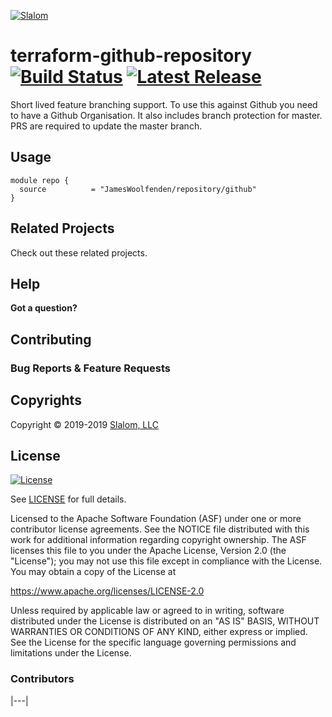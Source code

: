 [![Slalom][logo]](https://slalom.com)

# terraform-github-repository [![Build Status](https://travis-ci.com/JamesWoolfenden/terraform-github-repository.svg?branch=master)](https://travis-ci.com/JamesWoolfenden/terraform-github-repository) [![Latest Release](https://img.shields.io/github/release/JamesWoolfenden/terraform-github-repository.svg)](https://github.com/JamesWoolfenden/terraform-github-repository/releases/latest)

Short lived feature branching support.
To use this against Github you need to have a Github Organisation.
It also includes branch protection for master. PRS are required to update the master branch.

## Usage

```HCL
module repo {
  source          = "JamesWoolfenden/repository/github"
}
```

<!-- BEGINNING OF PRE-COMMIT-TERRAFORM DOCS HOOK -->

<!-- END OF PRE-COMMIT-TERRAFORM DOCS HOOK -->

## Related Projects

Check out these related projects.

## Help

**Got a question?**

## Contributing

### Bug Reports & Feature Requests

## Copyrights

Copyright © 2019-2019 [Slalom, LLC](https://slalom.com)

## License

[![License](https://img.shields.io/badge/License-Apache%202.0-blue.svg)](https://opensource.org/licenses/Apache-2.0)

See [LICENSE](LICENSE) for full details.

Licensed to the Apache Software Foundation (ASF) under one
or more contributor license agreements. See the NOTICE file
distributed with this work for additional information
regarding copyright ownership. The ASF licenses this file
to you under the Apache License, Version 2.0 (the
"License"); you may not use this file except in compliance
with the License. You may obtain a copy of the License at

<https://www.apache.org/licenses/LICENSE-2.0>

Unless required by applicable law or agreed to in writing,
software distributed under the License is distributed on an
"AS IS" BASIS, WITHOUT WARRANTIES OR CONDITIONS OF ANY
KIND, either express or implied. See the License for the
specific language governing permissions and limitations
under the License.

### Contributors

|---|

[jameswoolfenden_homepage]: https://github.com/jameswoolfenden
[jameswoolfenden_avatar]: https://github.com/jameswoolfenden.png?size=150
[logo]: https://gist.githubusercontent.com/JamesWoolfenden/5c457434351e9fe732ca22b78fdd7d5e/raw/15933294ae2b00f5dba6557d2be88f4b4da21201/slalom-logo.png
[website]: https://slalom.com
[github]: https://github.com/jameswoolfenden
[linkedin]: https://www.linkedin.com/company/slalom-consulting/
[twitter]: https://twitter.com/Slalom
[share_twitter]: https://twitter.com/intent/tweet/?text=terraform-github-repository&url=https://github.com/JamesWoolfenden/terraform-github-repository
[share_linkedin]: https://www.linkedin.com/shareArticle?mini=true&title=terraform-github-repository&url=https://github.com/JamesWoolfenden/terraform-github-repository
[share_reddit]: https://reddit.com/submit/?url=https://github.com/JamesWoolfenden/terraform-github-repository
[share_facebook]: https://facebook.com/sharer/sharer.php?u=https://github.com/JamesWoolfenden/terraform-github-repository
[share_email]: mailto:?subject=terraform-github-repository&body=https://github.com/JamesWoolfenden/terraform-github-repository
